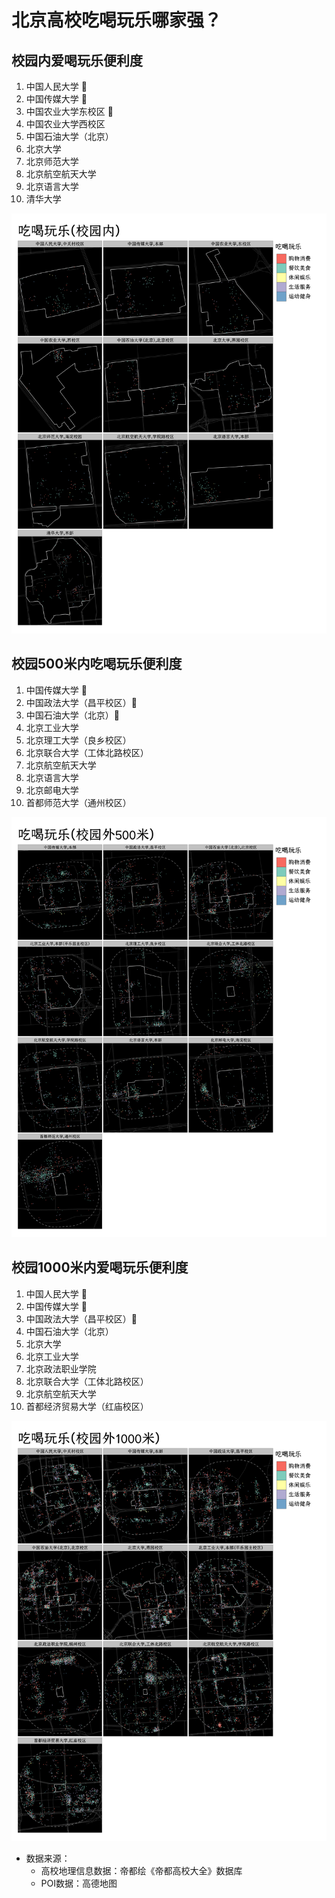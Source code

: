 # 北京高校吃喝玩乐哪家强？

## 校园内爱喝玩乐便利度

1.  中国人民大学 🚩
2.  中国传媒大学 🚩
3.  中国农业大学东校区 🚩
4.  中国农业大学西校区
5.  中国石油大学（北京）
6.  北京大学
7.  北京师范大学
8.  北京航空航天大学
9.  北京语言大学
10. 清华大学

![in Campus](./plot_map/吃喝玩乐(校园内).png) 

## 校园500米内吃喝玩乐便利度

1.  中国传媒大学 🚩
2.  中国政法大学（昌平校区）🚩
3.  中国石油大学（北京）🚩
4.  北京工业大学
5.  北京理工大学（良乡校区）
6.  北京联合大学（工体北路校区）
7.  北京航空航天大学
8.  北京语言大学
9.  北京邮电大学
10. 首都师范大学（通州校区）

![out500 Campus](./plot_map/吃喝玩乐(校园外500米).png) 

## 校园1000米内爱喝玩乐便利度

1.  中国人民大学 🚩
2.  中国传媒大学 🚩
3.  中国政法大学（昌平校区）🚩
4.  中国石油大学（北京）
5.  北京大学
6.  北京工业大学
7.  北京政法职业学院
8.  北京联合大学（工体北路校区）
9.  北京航空航天大学
10. 首都经济贸易大学（红庙校区）

![out1000 Campus](./plot_map/吃喝玩乐(校园外1000米).png) 

-   数据来源：
    -   高校地理信息数据：帝都绘《帝都高校大全》数据库
    -   POI数据：高德地图
